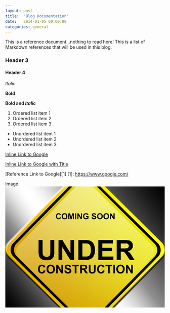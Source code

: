 ```yaml
---
layout: post
title:  "Blog Documentation"
date:   2014-01-05 00:00:00
categories: general
---
```


This is a reference document...nothing to read here! This is a list of Markdown references that will be used in this blog.

### Header 3

#### Header 4

*Italic*

**Bold**

**Bold and _italic_**

1. Ordered list item 1
2. Ordered list item 2
3. Ordered list item 3

- Unordered list item 1
- Unordered list item 2
- Unordered list item 3

[Inline Link to Google](https://www.google.com/)

[Inline Link to Google with Title](https://www.google.com/ "Google's Homepage")

[Reference Link to Google][1]
[1]: https://www.google.com/

Image
![Test Image](/images/under-construction.jpg "Under Construction")